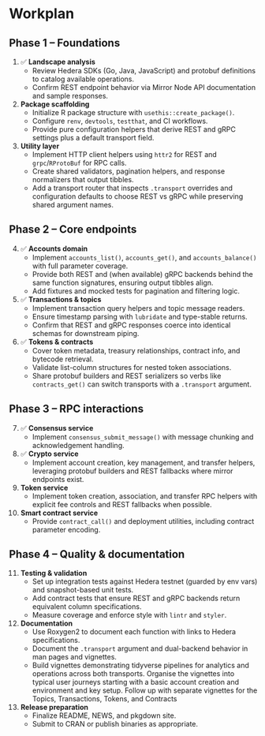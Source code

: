 # Workplan

## Phase 1 – Foundations

1. ✅ **Landscape analysis**
   * Review Hedera SDKs (Go, Java, JavaScript) and protobuf definitions to catalog available operations.
   * Confirm REST endpoint behavior via Mirror Node API documentation and sample responses.
2. **Package scaffolding**
   * Initialize R package structure with `usethis::create_package()`.
   * Configure `renv`, `devtools`, `testthat`, and CI workflows.
   * Provide pure configuration helpers that derive REST and gRPC settings plus a default transport field.
3. **Utility layer**
   * Implement HTTP client helpers using `httr2` for REST and `grpc`/`RProtoBuf` for RPC calls.
   * Create shared validators, pagination helpers, and response normalizers that output tibbles.
   * Add a transport router that inspects `.transport` overrides and configuration defaults to choose REST vs gRPC while preserving shared argument names.

## Phase 2 – Core endpoints

4. ✅ **Accounts domain**
   * Implement `accounts_list()`, `accounts_get()`, and `accounts_balance()` with full parameter coverage.
   * Provide both REST and (when available) gRPC backends behind the same function signatures, ensuring output tibbles align.
   * Add fixtures and mocked tests for pagination and filtering logic.
5. ✅ **Transactions & topics**
   * Implement transaction query helpers and topic message readers.
   * Ensure timestamp parsing with `lubridate` and type-stable returns.
   * Confirm that REST and gRPC responses coerce into identical schemas for downstream piping.
6. ✅ **Tokens & contracts**
   * Cover token metadata, treasury relationships, contract info, and bytecode retrieval.
   * Validate list-column structures for nested token associations.
   * Share protobuf builders and REST serializers so verbs like `contracts_get()` can switch transports with a `.transport` argument.

## Phase 3 – RPC interactions

7. ✅ **Consensus service**
   * Implement `consensus_submit_message()` with message chunking and acknowledgement handling.
8. ✅ **Crypto service**
   * Implement account creation, key management, and transfer helpers, leveraging protobuf builders and REST fallbacks where mirror endpoints exist.
9. **Token service**
   * Implement token creation, association, and transfer RPC helpers with explicit fee controls and REST fallbacks when possible.
10. **Smart contract service**
    * Provide `contract_call()` and deployment utilities, including contract parameter encoding.

## Phase 4 – Quality & documentation

11. **Testing & validation**
    * Set up integration tests against Hedera testnet (guarded by env vars) and snapshot-based unit tests.
    * Add contract tests that ensure REST and gRPC backends return equivalent column specifications.
    * Measure coverage and enforce style with `lintr` and `styler`.
12. **Documentation**
    * Use Roxygen2 to document each function with links to Hedera specifications.
    * Document the `.transport` argument and dual-backend behavior in man pages and vignettes.
    * Build vignettes demonstrating tidyverse pipelines for analytics and operations across both transports. 
    Organise the vignettes into typical user journeys starting with a basic account creation and environment and key setup. 
    Follow up with separate vignettes for the Topics, Transactions, Tokens, and Contracts
13. **Release preparation**
    * Finalize README, NEWS, and pkgdown site.
    * Submit to CRAN or publish binaries as appropriate.
